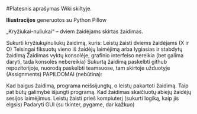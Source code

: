 #Platesnis aprašymas Wiki skiltyje.

__Iliustracijos__ generuotos su Python Pillow



„Kryžiukai-nuliukai“ – dviem žaidėjams skirtas žaidimas.

Sukurti kryžiukų/nuliukų žaidimą, kuris:
Leistų žaisti dviems žaidėjams (X ir O)
Teisingai fiksuotų vieno iš žaidėjų laimėjimą arba lygiasias ir stabdytų žaidimą
Žaidimas vyktų konsolėje, grafinio interfeiso nereikia (bet galima daryti, 
tada konsolės nebereikia)
Sukurtą žaidimą paskelbti github repozitorijoje, nuorodą paskelbti teamsuose, 
tam skirtoje užduotyje (Assignments)
PAPILDOMAI (nebūtina):

Kad baigus žaidimą, programa neišsijungtų, o leistų pakartoti žaidimą. 
Taip pat būtų galimybė išjungti programą.
Kad žaidimas skaičiuotų abiejų žaidėjų sesijos laimėjimus.
Leistų žaisti prieš kompiuterį (sukurti logiką, kaip jis elgsis)
Padaryti GUI (su tkinter, pygame, dar kažkuo)
